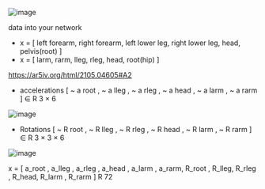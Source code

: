 ![image](https://user-images.githubusercontent.com/99313947/154220840-05476774-6760-444a-9a2a-03990c19e27b.png)

data into your network 
- x = [ left forearm, right forearm, left lower leg, right lower leg, head, pelvis(root) ]
- x = [ larm, rarm, lleg, rleg, head, root(hip) ]

https://ar5iv.org/html/2105.04605#A2
- accelerations [ ~ a root , ~ a lleg , ~ a rleg , ~ a head , ~ a larm , ~ a rarm ] ∈ R 3 × 6

![image](https://user-images.githubusercontent.com/99313947/154224739-807701fd-dffa-4806-84bb-4d2c12bd95f5.png)

- Rotations [ ~ R root , ~ R lleg , ~ R rleg , ~ R head , ~ R larm , ~ R rarm ] ∈ R 3 × 3 × 6

![image](https://user-images.githubusercontent.com/99313947/154225534-a99033b3-3b41-43e0-a1e7-aa7bda8d7341.png)

x = [ a_root , a_lleg , a_rleg , a_head , a_larm , a_rarm, R_root , R_lleg, R_rleg , R_head,  R_larm , R_rarm ] R 72
